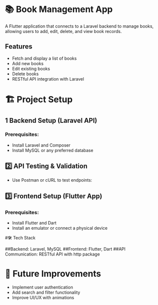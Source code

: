 # 📚  Book Management App

A Flutter application that connects to a Laravel backend to manage books, allowing users to add, edit, delete, and view book records.

## Features

- Fetch and display a list of books
- Add new books
- Edit existing books
- Delete books
- RESTful API integration with Laravel

# 🏗 Project Setup

## 1️ Backend Setup (Laravel API)

### Prerequisites:

- Install Laravel and Composer
- Install MySQL or any preferred database

## 2️⃣ API Testing & Validation

- Use Postman or cURL to test endpoints:

## 3️⃣ Frontend Setup (Flutter App)

### Prerequisites:

- Install Flutter and Dart
- Install an emulator or connect a physical device

#🛠 Tech Stack

##Backend: Laravel, MySQL
##Frontend: Flutter, Dart
##API Communication: RESTful API with http package

# 📝 Future Improvements

- Implement user authentication
- Add search and filter functionality
- Improve UI/UX with animations

